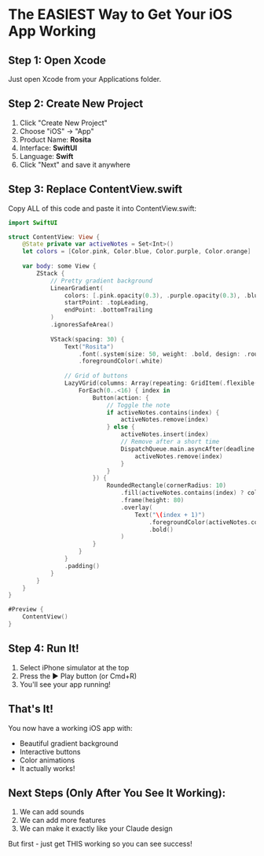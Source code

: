 # The EASIEST Way to Get Your iOS App Working

## Step 1: Open Xcode
Just open Xcode from your Applications folder.

## Step 2: Create New Project
1. Click "Create New Project"
2. Choose "iOS" → "App"
3. Product Name: **Rosita**
4. Interface: **SwiftUI**
5. Language: **Swift**
6. Click "Next" and save it anywhere

## Step 3: Replace ContentView.swift
Copy ALL of this code and paste it into ContentView.swift:

```swift
import SwiftUI

struct ContentView: View {
    @State private var activeNotes = Set<Int>()
    let colors = [Color.pink, Color.blue, Color.purple, Color.orange]
    
    var body: some View {
        ZStack {
            // Pretty gradient background
            LinearGradient(
                colors: [.pink.opacity(0.3), .purple.opacity(0.3), .blue.opacity(0.3)],
                startPoint: .topLeading,
                endPoint: .bottomTrailing
            )
            .ignoresSafeArea()
            
            VStack(spacing: 30) {
                Text("Rosita")
                    .font(.system(size: 50, weight: .bold, design: .rounded))
                    .foregroundColor(.white)
                
                // Grid of buttons
                LazyVGrid(columns: Array(repeating: GridItem(.flexible()), count: 4), spacing: 20) {
                    ForEach(0..<16) { index in
                        Button(action: {
                            // Toggle the note
                            if activeNotes.contains(index) {
                                activeNotes.remove(index)
                            } else {
                                activeNotes.insert(index)
                                // Remove after a short time
                                DispatchQueue.main.asyncAfter(deadline: .now() + 0.2) {
                                    activeNotes.remove(index)
                                }
                            }
                        }) {
                            RoundedRectangle(cornerRadius: 10)
                                .fill(activeNotes.contains(index) ? colors[index % 4] : Color.white.opacity(0.3))
                                .frame(height: 80)
                                .overlay(
                                    Text("\(index + 1)")
                                        .foregroundColor(activeNotes.contains(index) ? .white : .black)
                                        .bold()
                                )
                        }
                    }
                }
                .padding()
            }
        }
    }
}

#Preview {
    ContentView()
}
```

## Step 4: Run It!
1. Select iPhone simulator at the top
2. Press the ▶️ Play button (or Cmd+R)
3. You'll see your app running!

## That's It!
You now have a working iOS app with:
- Beautiful gradient background
- Interactive buttons
- Color animations
- It actually works!

## Next Steps (Only After You See It Working):
1. We can add sounds
2. We can add more features
3. We can make it exactly like your Claude design

But first - just get THIS working so you can see success!